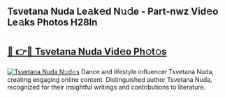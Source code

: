 ## Tsvetana Nuda Le𝚊k𝚎d N𝚞𝚍e - Part-nwz Vid𝚎o Le𝚊ks Photos H28ln

# <h2><a href="http://fbf3ox.evod.top/?m=Tsvetana+Nuda">🔗 👉🔴 Tsvetana Nuda Vid𝚎o Ph𝚘t𝚘s</a></h2>

[![Tsvetana Nuda N𝚞d𝚎s](https://i.imgur.com/8V9OHl7.gif)](http://fbf3ox.evod.top/?m=Tsvetana+Nuda)
Dance and lifestyle influencer Tsvetana Nuda, creating engaging online content. Distinguished author Tsvetana Nuda, recognized for their insightful writings and contributions to literature. 
